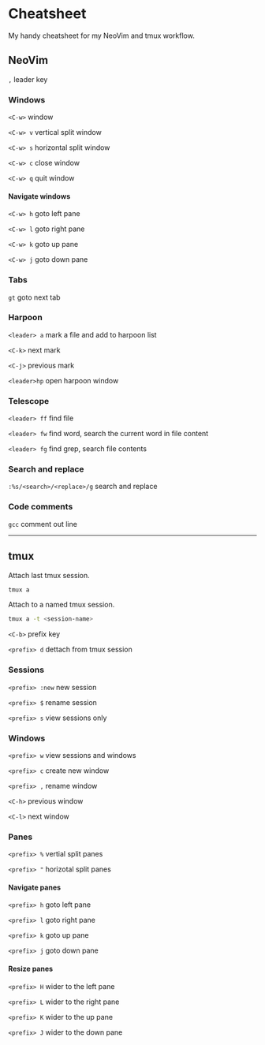 # Cheatsheet

My handy cheatsheet for my NeoVim and tmux workflow.

## NeoVim

`,` leader key

### Windows

`<C-w>` window

`<C-w> v` vertical split window

`<C-w> s` horizontal split window

`<C-w> c` close window

`<C-w> q` quit window

#### Navigate windows

`<C-w> h` goto left pane

`<C-w> l` goto right pane

`<C-w> k` goto up pane

`<C-w> j` goto down pane

### Tabs

`gt` goto next tab

### Harpoon

`<leader> a` mark a file and add to harpoon list

`<C-k>` next mark

`<C-j>` previous mark

`<leader>hp` open harpoon window 

### Telescope

`<leader> ff` find file

`<leader> fw` find word, search the current word in file content

`<leader> fg` find grep, search file contents


### Search and replace

`:%s/<search>/<replace>/g` search and replace


### Code comments

`gcc` comment out line

---


## tmux

Attach last tmux session.

```sh
tmux a
```

Attach to a named tmux session.

```sh
tmux a -t <session-name>
```

`<C-b>` prefix key

`<prefix> d` dettach from tmux session


### Sessions

`<prefix> :new` new session

`<prefix> $` rename session

`<prefix> s` view sessions only
 

### Windows

`<prefix> w` view sessions and windows

`<prefix> c` create new window

`<prefix> ,` rename window

`<C-h>` previous window

`<C-l>` next window


### Panes

`<prefix> %` vertial split panes

`<prefix> "` horizotal split panes

#### Navigate panes

`<prefix> h` goto left pane

`<prefix> l` goto right pane

`<prefix> k` goto up pane

`<prefix> j` goto down pane

#### Resize panes

`<prefix> H` wider to the left pane

`<prefix> L` wider to the right pane

`<prefix> K` wider to the up pane

`<prefix> J` wider to the down pane

